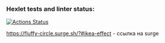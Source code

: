 ### Hexlet tests and linter status:
[![Actions Status](https://github.com/lakuleshova/layout-designer-project-lvl1/workflows/hexlet-check/badge.svg)](https://github.com/lakuleshova/layout-designer-project-lvl1/actions)

https://fluffy-circle.surge.sh/?#ikea-effect - ссылка на surge
